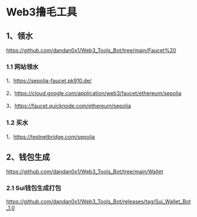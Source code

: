 # Web3撸毛工具
## 1、领水

https://github.com/dandan0x1/Web3_Tools_Bot/tree/main/Faucet%20

### 1.1 网站领水
1、https://sepolia-faucet.pk910.de/

2、https://cloud.google.com/application/web3/faucet/ethereum/sepolia

3、https://faucet.quicknode.com/ethereum/sepolia


### 1.2 买水
1、https://testnetbridge.com/sepolia


## 2、钱包生成

https://github.com/dandan0x1/Web3_Tools_Bot/tree/main/Wallet

### 2.1 Sui钱包生成打包
https://github.com/dandan0x1/Web3_Tools_Bot/releases/tag/Sui_Wallet_Bot_1.0
